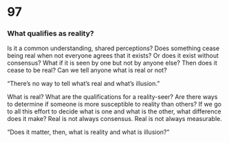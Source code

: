 # 97

### What qualifies as reality?

Is it a common understanding, shared perceptions? Does something cease being real when not everyone agrees that it exists? Or does it exist without consensus? What if it is seen by one but not by anyone else? Then does it cease to be real? Can we tell anyone what is real or not?

“There’s no way to tell what’s real and what’s illusion.”

What is real? What are the qualifications for a reality-seer? Are there ways to determine if someone is more susceptible to reality than others? If we go to all this effort to decide what is one and what is the other, what difference does it make? Real is not always consensus. Real is not always measurable.

“Does it matter, then, what is reality and what is illusion?”